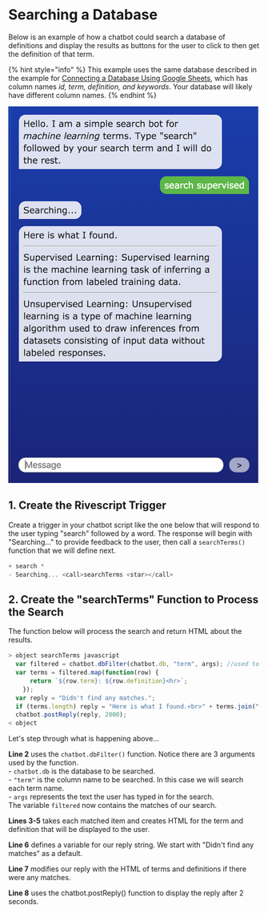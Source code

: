 # Searching a Database

Below is an example of how a chatbot could search a database of definitions and display the results as buttons for the user to click to then get the definition of that term.

{% hint style="info" %}
This example uses the same database described in the example for [Connecting a Database Using Google Sheets](https://docs.idew.org/code-chatbot/code-mods/connecting-a-database-using-google-sheets), which has column names _id, term, definition, and keywords_. Your database will likely have different column names.
{% endhint %}

![](../.gitbook/assets/searchexample.png)

## 1. Create the Rivescript Trigger

Create a trigger in your chatbot script like the one below that will respond to the user typing "search" followed by a word. The response will begin with "Searching..." to provide feedback to the user, then call a `searchTerms()` function that we will define next.

```javascript
+ search *
- Searching... <call>searchTerms <star></call>
```

## 2. Create the "searchTerms" Function to Process the Search

The function below will process the search and return HTML about the results.

```javascript
> object searchTerms javascript
  var filtered = chatbot.dbFilter(chatbot.db, "term", args); //used to be args[0]
  var terms = filtered.map(function(row) {
      return `${row.term}: ${row.definition}<hr>`;
    });
  var reply = "Didn't find any matches.";
  if (terms.length) reply = "Here is what I found.<br>" + terms.join(" ");
  chatbot.postReply(reply, 2000);
< object
```

Let's step through what is happening above...

**Line 2** uses the `chatbot.dbFilter()` function. Notice there are 3 arguments used by the function.  
     - `chatbot.db` is the database to be searched.  
     - `"term"` is the column name to be searched. In this case we will search each term name.  
     - `args` represents the text the user has typed in for the search.  
The variable `filtered` now contains the matches of our search.

**Lines 3-5** takes each matched item and creates HTML for the term and definition that will be displayed to the user.

**Line 6** defines a variable for our reply string. We start with "Didn't find any matches" as a default.

**Line 7** modifies our reply with the HTML of terms and definitions if there were any matches.

**Line 8** uses the chatbot.postReply\(\) function to display the reply after 2 seconds.



